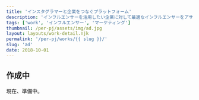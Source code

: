 ```yaml
---
title: 'インスタグラマーと企業をつなぐプラットフォーム'
description: 'インフルエンサーを活用したい企業に対して最適なインフルエンサーをアサイン。'
tags: ['work', 'インフルエンサー', 'マーケティング']
thumbnail: /per-pj/assets/img/ad.jpg
layout: layouts/work-detail.njk
permalink: '/per-pj/works/{{ slug }}/'
slug: 'ad'
date: 2018-10-01
---
```


## 作成中

現在、準備中。
